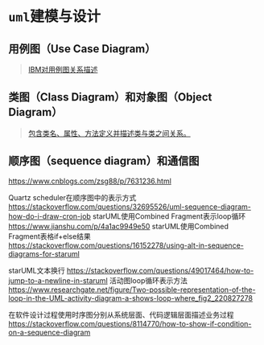 # `uml`建模与设计

## 用例图（Use Case Diagram）

>[IBM对用例图关系描述](https://www.ibm.com/support/knowledgecenter/zh/SS4JE2_7.5.5/com.ibm.xtools.modeler.doc/topics/crelsme_ucd.html)

## 类图（Class Diagram）和对象图（Object Diagram）

>[包含类名、属性、方法定义并描述类与类之间关系。](https://www.cnblogs.com/xdyixia/p/9265214.html)



## 顺序图（sequence diagram）和通信图

https://www.cnblogs.com/zsg88/p/7631236.html

Quartz scheduler在顺序图中的表示方式
https://stackoverflow.com/questions/32695526/uml-sequence-diagram-how-do-i-draw-cron-job
starUML使用Combined Fragment表示loop循环
https://www.jianshu.com/p/4a1ac9949e50
starUML使用Combined Fragment表格if+else结果
https://stackoverflow.com/questions/16152278/using-alt-in-sequence-diagrams-for-staruml

starUML文本换行
https://stackoverflow.com/questions/49017464/how-to-jump-to-a-newline-in-staruml
活动图loop循环表示方法
https://www.researchgate.net/figure/Two-possible-representation-of-the-loop-in-the-UML-activity-diagram-a-shows-loop-where_fig2_220827278

在软件设计过程使用时序图分别从系统层面、代码逻辑层面描述业务过程
https://stackoverflow.com/questions/8114770/how-to-show-if-condition-on-a-sequence-diagram